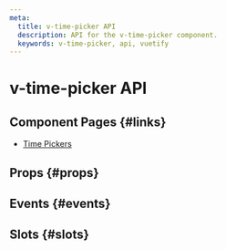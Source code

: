 ```yaml
---
meta:
  title: v-time-picker API
  description: API for the v-time-picker component.
  keywords: v-time-picker, api, vuetify
---
```


# v-time-picker API

<entry-ad />

## Component Pages {#links}

- [Time Pickers](components/time-pickers)

## Props {#props}

<api-section name="v-time-picker" section="props" />

## Events {#events}

<api-section name="v-time-picker" section="events" />

## Slots {#slots}

<api-section name="v-time-picker" section="slots" />

<backmatter />

